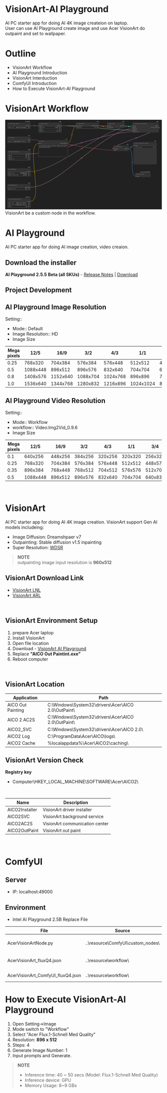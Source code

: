 # VisionArt-AI Playground
AI PC starter app for doing AI 4K image createion on laptop. </br>
User can use AI Playground create image and use Acer VisionArt do outpaint and set to wallpaper.

# Outline
- VisionArt Workflow
- AI Playground Introduction
- VisionArt Interduction
- ComfyUI Introduction
- How to Execute VisionArt-AI Playground


# VisionArt Workflow 
![Custom Node-VisionArt](./image/VisionArt_Workflow.png)
VisionArt be a custom node in the workflow.

# AI Playground 
AI PC starter app for doing AI image creation, video creaion.

## Download the installer 
**AI Playground 2.5.5 Beta (all SKUs)** - [Release Notes](https://github.com/intel/AI-Playground/releases/tag/v2.5.5-beta) | [Download](https://github.com/intel/AI-Playground/releases/download/v2.5.5-beta/AI.Playground-2.5.5-beta.exe)

## Project Development 

## AI Playground Image Resolution 

Setting::
- Mode:: Default
- Image Resolution:: HD   
- Image Size

| Mega pixels | 12/5 | 16/9 | 3/2 | 4/3 | 1/1 | 3/4 | 2/3 | 9/6 | 5/12 |
| ------------ | ---- | ---- | ---- | ---- | ---- | ---- | ---- | ---- | ---- | 
| 0.25 | 768x320 | 704x384 | 576x384 | 576x448 | 512x512 | 448x576 | 448x640 | 384x704 | 320x832 |
| 0.5 | 1088x448 | 896x512 | 896x576 | 832x640 | 704x704 | 640x832 | 576x832 | 512x960 | 448x1088 |
| 0.8 | 1408x576 | 1152x640 | 1088x704 | 1024x768 | 896x896 | 768x1024 | 704x1088 | 704x1216 | 576x1408 |
| 1.0 | 1536x640 | 1344x768 | 1280x832 | 1216x896 | 1024x1024 | 896x1152 | 832x1280 | 768x1344 | 640x1536 |

## AI Playground Video Resolution 

Setting::
- Mode:: Workflow
- workflow:: Video:Img2Vid_0.9.6
- Image Size

| Mega pixels | 12/5 | 16/9 | 3/2 | 4/3 | 1/1 | 3/4 | 2/3 | 9/6 | 5/12 |
| ------------ | ---- | ---- | ---- | ---- | ---- | ---- | ---- | ---- | ---- | 
| 0.1 | 640x256 | 448x256 | 384x256 | 320x256 | 320x320 | 256x320 | 256x384 | 256x448 | 256x576 |
| 0.25 | 768x320 | 704x384 | 576x384 | 576x448 | 512x512 | 448x576 | 448x640 | 384x704 | 320x832 |
| 0.35 | 896x384 | 768x448 | 768x512 | 704x512 | 576x576 | 512x704 | 512x768 | 448x832 | 384x960 |
| 0.5 | 1088x448 | 896x512 | 896x576 | 832x640 | 704x704 | 640x832 | 576x832 | 512x960 | 448x1088 |

</br>

# VisionArt 
AI PC starter app for doing AI 4K image creation. VisionArt support Gen AI models includeing: 
- Image Diffusion: Dreamshpaer v7
- Outpainting: Stable diffusion v1.5 inpainting 
- Super Resolution: [WDSR](https://github.com/ychfan/wdsr)


> **NOTE** </br>
> outpainting image input resolution is **960x512** </br>


## VisionArt Download Link
- [VisionArt LNL](https://drive.google.com/file/d/1k3tDEinRkTk2C4syjMIiTqtttPc3pGIF/view?usp=drive_link)
- [VisionArt ARL](https://drive.google.com/file/d/1K96yo2LDLq8lr2EFKWOWEHyjGWyRbd5y/view?usp=drive_link )
</br>

## VisionArt Environment Setup
1. prepare Acer laptop
2. Install VisionArt 
3. Open file location
4. Download - [VisionArt AI Playground](https://drive.google.com/file/d/1LWoKHZME2E0bKOpMQUt7U3N1Y-8FpW_P/view?usp=sharing)
5. Replace **"AICO Out Paintint.exe"**
6. Reboot computer
</br>

## VisionArt Location
| Application | Path | 
| ------------ | ---- |
| AICO Out Painting | C:\Windows\System32\drivers\Acer\AICO 2.0\OutPaint\ |
| AICO 2 AC2S | C:\Windows\System32\drivers\Acer\AICO 2.0\OutPaint\ |
| AICO2_SVC | C:\Windows\System32\drivers\Acer\AICO 2.0\ |
| AICO2 Log | C:\ProgramData\Acer\AICO\logs\ |
| AICO2 Cache | %localappdata%\Acer\AICO2\caching\ |

## VisionArt Version Check
**Registry key**
- Computer\HKEY_LOCAL_MACHINE\SOFTWARE\Acer\AICO2\
</br>

| Name | Description | 
| ------------ | ---- |
| AICO2Installer | VisionArt driver installer |
| AICO2SVC | VisionArt background service |
| AICO2AC2S | VisionArt communication center |
| AICO2OutPaint | VisionArt out paint |
</br>

# ComfyUI
## Server
- IP: localhost:49000 </br>

## Environment
- Intel AI Playground 2.5B Replace File </br>

| File | Source | Destination | Description | 
| ---- | ----------- | ---------------- | ----------- |
| AcerVisionArtNode.py | ..\resource\ComfyUI\custom_nodes\ | ..\AI Playground\resources\ComfyUI\custom_nodes\ | Add custom nodes | 
| AcerVisionArt_fluxQ4.json | ..\resource\workflow\ | ..\AI Playground\resources\workflows\ | Intel AI Playground workflow |
| AcerVisionArt_ComfyUI_fluxQ4.json | ..\resource\workflow\ | ..\AI Playground\resources\workflows\ | ComfyUI workflow |

# How to Execute VisionArt-AI Playground
1. Open Setting->Image
2. Mode switch to "Workflow"
3. Select "Acer Flux.1-Schnell Med Quality"
4. Resolution: **896 x 512**
5. Steps: 4
6. Generate Image Number: 1
7. Input prompts and Generate.

> **NOTE** </br>
> - Inference time: 40 ~ 50 secs (Model: Flux.1-Schnell Med Quality) </br>
> - Inference device: GPU </br>
> - Memory Usage: 8~9 GBs </br> 
